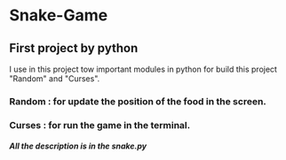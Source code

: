 # Snake-Game
## First project by python
I use in this project tow important modules in python for build this project "Random" and "Curses".   

### Random : for update the position of the food in the screen. 
### Curses : for run the game in the terminal. 
##### All the description is in the snake.py

